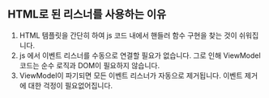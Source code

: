 ## HTML로 된 리스너를 사용하는 이유

1. HTML 템플릿을 간단히 하여 js 코드 내에서 핸들러 함수 구현을 찾는 것이 쉬워집니다.
2. js 에서 이벤트 리스너를 수동으로 연결할 필요가 없습니다. 그로 인해 ViewModel 코드는 순수 로직과 DOM이 필요하지 않습니다.
3. ViewModel이 파기되면 모든 이벤트 리스너가 자동으로 제거됩니다. 이벤트 제거에 대한 걱정이 필요없어집니다.


